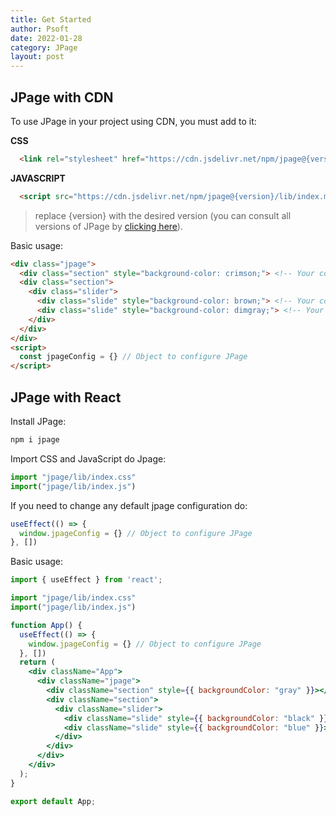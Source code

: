 ```yaml
---
title: Get Started
author: Psoft
date: 2022-01-28
category: JPage
layout: post
---
```


## JPage with CDN
To use JPage in your project using CDN, you must add to it:

**CSS**
```html
  <link rel="stylesheet" href="https://cdn.jsdelivr.net/npm/jpage@{version}/lib/index.min.css"/>
```

**JAVASCRIPT**
```html
  <script src="https://cdn.jsdelivr.net/npm/jpage@{version}/lib/index.min.js" type="module"></script>
```

> replace {version} with the desired version (you can consult all versions of JPage by [clicking here](https://www.npmjs.com/package/jpage)).

Basic usage:

```html
<div class="jpage">
  <div class="section" style="background-color: crimson;"> <!-- Your content --> </div>
  <div class="section">
    <div class="slider">
      <div class="slide" style="background-color: brown;"> <!-- Your content --> </div>
      <div class="slide" style="background-color: dimgray;"> <!-- Your content --> </div>
    </div>
  </div>
</div>
<script>
  const jpageConfig = {} // Object to configure JPage
</script>
```

## JPage with React

Install JPage:

```bash
npm i jpage
```

Import CSS and JavaScript do Jpage:

```javascript
import "jpage/lib/index.css"
import("jpage/lib/index.js")
```

If you need to change any default jpage configuration do:

```javascript
useEffect(() => {
  window.jpageConfig = {} // Object to configure JPage
}, [])
```

Basic usage:

```jsx
import { useEffect } from 'react';

import "jpage/lib/index.css"
import("jpage/lib/index.js")

function App() {
  useEffect(() => {
    window.jpageConfig = {} // Object to configure JPage
  }, [])
  return (
    <div className="App">
      <div className="jpage">
        <div className="section" style={{ backgroundColor: "gray" }}></div>
        <div className="section">
          <div className="slider">
            <div className="slide" style={{ backgroundColor: "black" }}></div>
            <div className="slide" style={{ backgroundColor: "blue" }}></div>
          </div>
        </div>
      </div>
    </div>
  );
}

export default App;
```